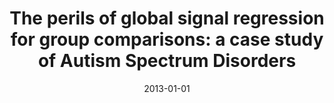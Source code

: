 ---
title: "The perils of global signal regression for group comparisons: a case study of Autism Spectrum Disorders"
date: 2013-01-01
authors_string: G. Saad, H. Jo, W. Martin
authors:
   - G. Saad
   - H. Jo
   - W. Martin
author_ids:
   - ziad_saad
   - hang_jo
journal: 'Frontiers in Human Neuroscience'
volume: 7
issue: 
pages: 356
book_title: ''
publisher: ''
abstract: ''
project_id: 
paper_url: 
doi: 
data_loc: ''
code_loc: ''
file: '/assets/publications//assets/publications/'
file_name: '/assets/publications/'
type: journal_article
pub_str: ' (2013) Frontiers in Human Neuroscience 7: 356'
layout: publication 
---